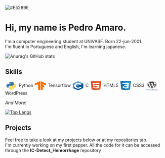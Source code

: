 
![#E5289E](https://placehold.co/1000000x2/E5289E/E5289E.png)
# Hi, my name is Pedro Amaro.
I'm a computer engineering student at UNIVASF. Born 22-jun-2001. </br>
I'm fluent in Portuguese and English, I'm learning japanese.

![Anurag's GitHub stats](https://github-readme-stats.vercel.app/api?username=amaropedro&theme=radical&hide=issues,prs)

## Skills 

<img align="center" alt="Python" height="30" width="40" src="https://raw.githubusercontent.com/devicons/devicon/master/icons/python/python-original.svg"> Python
<img align="center" alt="TS" height="30" width="40" src="https://github.com/devicons/devicon/blob/master/icons/tensorflow/tensorflow-original.svg"> Tensorflow
<img align="center" alt="C" height="30" width="40" src="https://github.com/devicons/devicon/blob/master/icons/c/c-original.svg"> C
<img align="center" alt="HTML" height="30" width="40" src="https://raw.githubusercontent.com/devicons/devicon/master/icons/html5/html5-original.svg"> HTML5
<img align="center" alt="CSS" height="30" width="40" src="https://raw.githubusercontent.com/devicons/devicon/master/icons/css3/css3-original.svg"> CSS3
<img align="center" alt="WordPress" height="30" width="40" src="https://github.com/devicons/devicon/blob/master/icons/wordpress/wordpress-original.svg"> WordPress


*And More!*

[![Top Langs](https://github-readme-stats.vercel.app/api/top-langs/?username=amaropedro&theme=radical&langs_count=10&layout=compact)](https://github.com/amaropedro/)

## Projects

Feel free to take a look at my projects below or at my repositories tab. </br>
I'm currently working on my first pepper. All the code for it can be accessed through the **IC-Detect_Hemorrhage** repository


